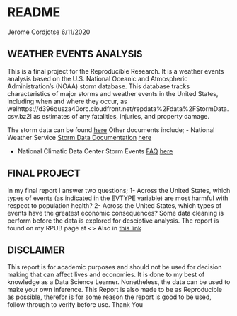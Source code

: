 README
================
Jerome Cordjotse
6/11/2020

## WEATHER EVENTS ANALYSIS

This is a final project for the Reproducible Research. It is a weather
events analysis based on the U.S. National Oceanic and Atmospheric
Administration’s (NOAA) storm database. This database tracks
characteristics of major storms and weather events in the United States,
including when and where they occur, as
welhttps://d396qusza40orc.cloudfront.net/repdata%2Fdata%2FStormData.csv.bz2l
as estimates of any fatalities, injuries, and property damage.

The storm data can be found
[here](https://d396qusza40orc.cloudfront.net/repdata%2Fdata%2FStormData.csv.bz2)
Other documents include; - National Weather Service [Storm Data
Documentation](https://d396qusza40orc.cloudfront.net/repdata%2Fpeer2_doc%2Fpd01016005curr.pdf)
[here](https://d396qusza40orc.cloudfront.net/repdata%2Fpeer2_doc%2Fpd01016005curr.pdf)
- National Climatic Data Center Storm Events
[FAQ](https://d396qusza40orc.cloudfront.net/repdata%2Fpeer2_doc%2FNCDC%20Storm%20Events-FAQ%20Page.pdf)
[here](https://d396qusza40orc.cloudfront.net/repdata%2Fpeer2_doc%2FNCDC%20Storm%20Events-FAQ%20Page.pdf)

## FINAL PROJECT

In my final report I answer two questions; 1- Across the United States,
which types of events (as indicated in the EVTYPE variable) are most
harmful with respect to population health? 2- Across the United States,
which types of events have the greatest economic consequences? Some data
cleaning is perform before the data is explored for desciptive analysis.
The report is found on my RPUB page at \<\> Also in [this link]()

## DISCLAIMER

This report is for academic purposes and should not be used for decision
making that can affect lives and economies. It is done to my best of
knowledge as a Data Science Learner. Nonetheless, the data can be used
to make your own inference. This Report is also made to be as
Reproducible as possible, therefor is for some reason the report is good
to be used, follow through to verify before use. Thank You
